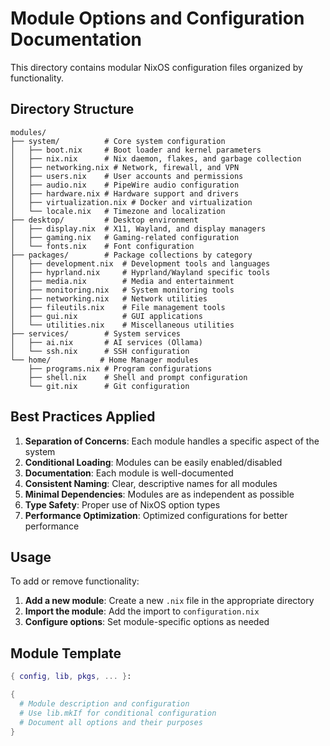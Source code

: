 # Module Options and Configuration Documentation

This directory contains modular NixOS configuration files organized by functionality.

## Directory Structure

```
modules/
├── system/          # Core system configuration
│   ├── boot.nix     # Boot loader and kernel parameters
│   ├── nix.nix      # Nix daemon, flakes, and garbage collection
│   ├── networking.nix # Network, firewall, and VPN
│   ├── users.nix    # User accounts and permissions
│   ├── audio.nix    # PipeWire audio configuration
│   ├── hardware.nix # Hardware support and drivers
│   ├── virtualization.nix # Docker and virtualization
│   └── locale.nix   # Timezone and localization
├── desktop/         # Desktop environment
│   ├── display.nix  # X11, Wayland, and display managers
│   ├── gaming.nix   # Gaming-related configuration
│   └── fonts.nix    # Font configuration
├── packages/        # Package collections by category
│   ├── development.nix  # Development tools and languages
│   ├── hyprland.nix     # Hyprland/Wayland specific tools
│   ├── media.nix        # Media and entertainment
│   ├── monitoring.nix   # System monitoring tools
│   ├── networking.nix   # Network utilities
│   ├── fileutils.nix    # File management tools
│   ├── gui.nix          # GUI applications
│   └── utilities.nix    # Miscellaneous utilities
├── services/        # System services
│   ├── ai.nix       # AI services (Ollama)
│   └── ssh.nix      # SSH configuration
└── home/           # Home Manager modules
    ├── programs.nix # Program configurations
    ├── shell.nix    # Shell and prompt configuration
    └── git.nix      # Git configuration
```

## Best Practices Applied

1. **Separation of Concerns**: Each module handles a specific aspect of the system
2. **Conditional Loading**: Modules can be easily enabled/disabled
3. **Documentation**: Each module is well-documented
4. **Consistent Naming**: Clear, descriptive names for all modules
5. **Minimal Dependencies**: Modules are as independent as possible
6. **Type Safety**: Proper use of NixOS option types
7. **Performance Optimization**: Optimized configurations for better performance

## Usage

To add or remove functionality:

1. **Add a new module**: Create a new `.nix` file in the appropriate directory
2. **Import the module**: Add the import to `configuration.nix`
3. **Configure options**: Set module-specific options as needed

## Module Template

```nix
{ config, lib, pkgs, ... }:

{
  # Module description and configuration
  # Use lib.mkIf for conditional configuration
  # Document all options and their purposes
}
```
